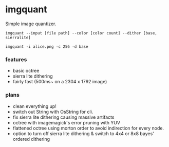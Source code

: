 
# imgquant
Simple image quantizer.

`imgquant --input [file path] --color [color count] --dither [base, sierralite]`

`imgquant -i alice.png -c 256 -d base`

### features
- basic octree
- sierra lite dithering
- fairly fast (500ms~ on a 2304 x 1792 image)

### plans
- clean everything up!
- switch out String with OsString for cli.
- fix sierra lite dithering causing massive artifacts
- octree with imagemagick's error pruning with YUV
- flattened octree using morton order to avoid indirection for every node.
- option to turn off sierra lite dithering & switch to 4x4 or 8x8 bayes' ordered dithering
